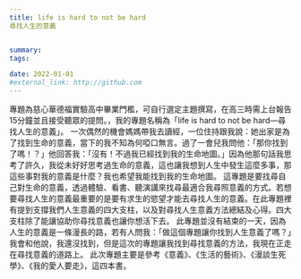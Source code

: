 ```yaml
---
title: life is hard to not be hard
尋找人生的意義


summary: 
tags:

date: 2022-01-01
#external_link: http://github.com
--- 
```



專題為慈心華德福實驗高中畢業門檻，可自行選定主題撰寫，在高三時需上台報告15分鐘並且接受聽眾的提問。，我的專題名稱為「life is hard to not be hard—尋找人生的意義」。
一次偶然的機會媽媽帶我去讀經，一位住持跟我說：她出家是為了找到生命的意義，當下的我不知為何啞口無言。過了一會兒我問他：「那你找到了嗎！？」他回答我：「沒有！不過我已經找到我的生命地圖。」因為他那句話我思考了許久，我從未好好思考過生命的意義，這也讓我想到人生中發生這麼多事，那這些事對我的意義是什麼？我也希望我能找到我的生命地圖。
這專題是要找尋自己對生命的意義，透過體驗、看書、聽演講來找尋最適合我尋照意義的方式。若想要尋找人生的意義最重要的是要有求生的慾望才能去尋找人生的意義。在此專題裡有提到支撐我們人生意義的四大支柱，以及對尋找人生意義方法總結及心得。四大支柱除了能讓協助你尋找意義也讓你想活下去。
此專題並沒有結束的一天，因為人生的意義是一條漫長的路，若有人問我：「做這個專題讓你找到人生意義了嗎？」我會和他說，我還沒找到，但是這次的專題讓我找到尋找意義的方法，我現在正走在尋找意義的道路上。
此次專題主要是參考《意義》、《生活的藝術》、《漫談生死學》、《我的愛人要走》，這四本書。

